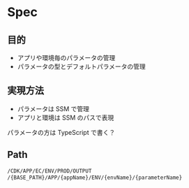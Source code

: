 # Spec

## 目的

- アプリや環境毎のパラメータの管理
- パラメータの型とデフォルトパラメータの管理

## 実現方法

- パラメータは SSM で管理
- アプリと環境は SSM のパスで表現

パラメータの方は TypeScript で書く？

## Path

```txt
/CDK/APP/EC/ENV/PROD/OUTPUT
/{BASE_PATH}/APP/{appName}/ENV/{envName}/{parameterName}
```
